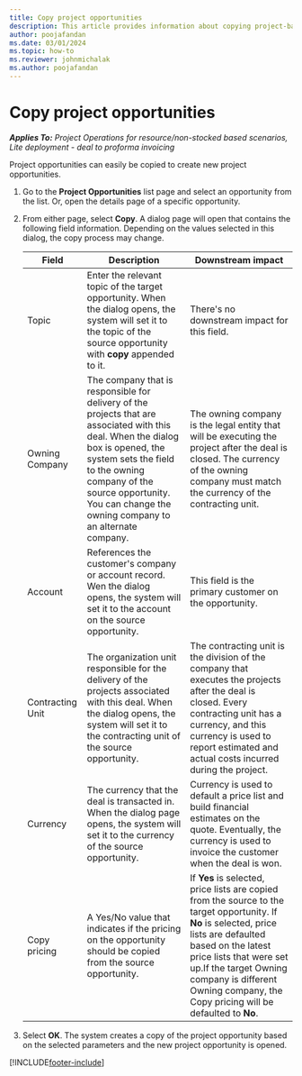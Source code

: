 ```yaml
---
title: Copy project opportunities
description: This article provides information about copying project-based opportunities in Project Operations.
author: poojafandan
ms.date: 03/01/2024
ms.topic: how-to
ms.reviewer: johnmichalak
ms.author: poojafandan
---
```


# Copy project opportunities

_**Applies To:** Project Operations for resource/non-stocked based scenarios, Lite deployment - deal to proforma invoicing_


Project opportunities can easily be copied to create new project opportunities. 

1. Go to the **Project Opportunities** list page and select an opportunity from the list. Or, open the details page of a specific opportunity. 
2. From either page, select **Copy**. A dialog page will open that contains the following field information. Depending on the values selected in this dialog, the copy process may change.

    | **Field** | **Description** | **Downstream impact** |
    | --- | --- | --- |
    | Topic | Enter the relevant topic of the target opportunity. When the dialog opens, the system will set it to the topic of the source opportunity with **copy** appended to it. | There's no downstream impact for this field. |
    | Owning Company | The company that is responsible for delivery of the projects that are associated with this deal. When the dialog box is opened, the system sets the field to the owning company of the source opportunity. You can change the owning company to an alternate company. | The owning company is the legal entity that will be executing the project after the deal is closed. The currency of the owning company must match the currency of the contracting unit. |
   | Account | References the customer's company or account record. Wen the dialog opens, the system will set it to the account on the source opportunity. | This field is the primary customer on the opportunity. |
    | Contracting Unit | The organization unit responsible for the delivery of the projects associated with this deal. When the dialog opens, the system will set it to the contracting unit of the source opportunity. | The contracting unit is the division of the company that executes the projects after the deal is closed. Every contracting unit has a currency, and this currency is used to report estimated and actual costs incurred during the project. |
    | Currency | The currency that the deal is transacted in. When the dialog page opens, the system will set it to the currency of the source opportunity. | Currency is used to default a price list and build financial estimates on the quote. Eventually, the currency is used to invoice the customer when the deal is won. |
    | Copy pricing | A Yes/No value that indicates if the pricing on the opportunity should be copied from the source opportunity. | If **Yes** is selected, price lists are copied from the source to the target opportunity. If **No** is selected, price lists are defaulted based on the latest price lists that were set up.If the target Owning company is different Owning company, the Copy pricing will be defaulted to **No**. |

4. Select **OK**. The system creates a copy of the project opportunity based on the selected parameters and the new project opportunity is opened.


[!INCLUDE[footer-include](../includes/footer-banner.md)]
